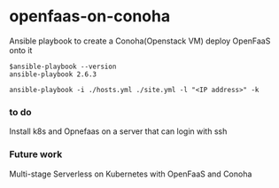 # openfaas-on-conoha
Ansible playbook to create a Conoha(Openstack VM)  deploy OpenFaaS onto it


```
$ansible-playbook --version
ansible-playbook 2.6.3
```

```
ansible-playbook -i ./hosts.yml ./site.yml -l "<IP address>" -k
```


### to do
Install k8s and Opnefaas on a server that can login with ssh

### Future work
Multi-stage Serverless on Kubernetes with OpenFaaS and Conoha

